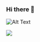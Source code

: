 ### Hi there 👋

<!--
**SHIVAM3025/shivam3025** is a ✨ _special_ ✨ repository because its `README.md` (this file) appears on your GitHub profile.

Here are some ideas to get you started:

- 🔭 I’m currently working on Almost Everything or nothing..
- 🌱 I’m currently learning networking..
- 👯 I’m looking to collaborate on new ideas..
- 📫 How to reach me: shivamgupta1887@gmail.com
- ⚡ Interesting fact: Life ...
-->

![Alt Text](https://media.giphy.com/media/vFKqnCdLPNOKc/giphy.gif)

![](https://github-readme-stats.vercel.app/api?username=shivam3025&show_icons=true&hide_border=true)
